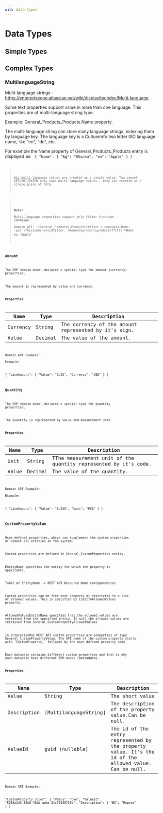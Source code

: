 ```yaml
---
uid: data-types
---
```

# Data Types

## Simple Types

## Complex Types

### MultilanguageString

Multi-language strings - https://enterpriseone.atlassian.net/wiki/display/techdoc/Multi-language

Some text properties support value in more than one language. This properties are of multi-language string type.

Example: General_Products_Products.Name property.

The multi-language string can store many language strings, indexing them by language key. The language key is a CultureInfo two letter ISO language name, like "en", "de", etc.

For example the Name property of General_Products_Products entity is displayed as:
<code>
{
  "Name": {
	  "bg": "Ябълка",
	  "en": "Apple"
  }
}
<code>

>ALL multi-language values are treated as a single value. You cannot GET/PUT/PATCH only some multi-language values - they are treated as a single piece of data.

> **Note!**  
> Multi-language properties support only filter function **contains**:  
> Domain API: 
> ~/General_Products_Products?$filter=contains(Name,'ppl')  
> This is an invalid filter:  
> ~/General_Products_Products?$filter=Name eq 'Apple'  

### Amount

The ERP domain model declares a special type for amount (currency) properties.

The amount is represented by value and currency.

**Properties**

| Name | Type | Description |
| --- | --- | --- |
| Currency | String | The currency of the amount represented by it's sign. |
| Value | Decimal | The value of the amount. |

Domain API Example:  
Example:

{
  "LineAmount": {
    "Value": "3.55",
    "Currency": "USD"
  }
}

### Quantity

The ERP domain model declares a special type for quantity properties.

The quantity is represented by value and measurement unit.

**Properties**

| Name | Type | Description |
| --- | --- | --- |
| Unit | String | TThe measurement unit of the quantity represented by it's code. |
| Value | Decimal | The value of the quantity. |

Domain API Example:  
Example:

{
  "LineAmount": {
    "Value": "5.555",
    "Unit": "PCS"
  }
}

### CustomPropertyValue

User-defined properties, which can supplement the system properties of almost all entities in the system.

Custom properties are defined in General_CustomProperties entity.

EntityName specifies the entity for which the property is applicable.

Table of EntityName -> REST API Resource Name corespondences

Custom properties can be free text property or restricted to a list of allowed values. This is specified by LimitToAllowedValues property.

AllowedValuesEntityName specifies that the allowed values are retrieved from the specified entity. If null the allowed values are retrieved from General_CustomPropertyAllowedValues

In EnterpriseOne REST API custom properties are properties of type General_CustomPropertyValue. The API name of the custom property starts with 'CustomProperty_' followed by the user defined property code.

Each database contains different custom properties and that is why each database have different EDM model ($metadata).

**Properties**

| Name | Type | Description |
| --- | --- | --- |
| Value | String | The short value |
| Description | [MultilanguageString] | The description of the property value.Can be null. |
| ValueId | guid (nullable) | The Id of the entry represented by the property value. It's the id of the allowed value. Can be null. |

Domain API Example:  

"CustomProperty_color": {
    "Value": "Син",
    "ValueId": "5263a2d3-88b0-41db-adae-31c76135719e",
    "Description": {
        "BG": "Морско"
    }
}
